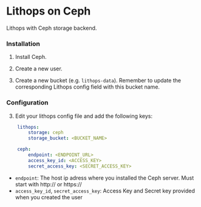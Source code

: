 # Lithops on Ceph

Lithops with Ceph storage backend.


### Installation

1. Install Ceph.

2. Create a new user.

3. Create a new bucket (e.g. `lithops-data`). Remember to update the corresponding Lithops config field with this bucket name.

### Configuration

3. Edit your lithops config file and add the following keys:

```yaml
    lithops:
        storage: ceph
        storage_bucket: <BUCKET_NAME>

    ceph:
        endpoint: <ENDPOINT_URL>
        access_key_id: <ACCESS_KEY>
        secret_access_key: <SECRET_ACCESS_KEY>
```

- `endpoint`: The host ip adress where you installed the Ceph server. Must start with http:// or https://
- `access_key_id`, `secret_access_key`: Access Key and Secret key provided when you created the user
 
